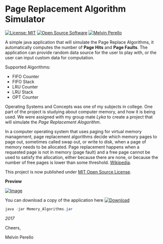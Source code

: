 # Page Replacement Algorithm Simulator


[![License: MIT](https://img.shields.io/badge/license-MIT-blue)](https://opensource.org/licenses/MIT) [![Open Source Software](https://img.shields.io/badge/Open%20Source-Software-orange)](https://opensource.org/licenses/MIT) [![Melvin Perello](https://img.shields.io/badge/developer-melvin%20perello-green)](https://opensource.org/licenses/MIT) 

A simple java application that will simulate the Page Replace Algorithms, it automatically computes the number of **Page Hits** and **Page Faults**. The application can provide random data source for the user to play with, or the user can input custom data for computation.


Supported Algorithms:


- FIFO Counter
- FIFO Stack
- LRU Counter
- LRU Stack
- OPT Counter


Operating Systems and Concepts was one of my subjects in college. One part of the project is studying about computer memory, and how it is being used. We were assigned with my group mate *Lyka* to create a project that will simulate the *Page Replacement Alogorithm*.


In a computer operating system that uses paging for virtual memory management, page replacement algorithms decide which memory pages to page out, sometimes called swap out, or write to disk, when a page of memory needs to be allocated. Page replacement happens when a requested page is not in memory (page fault) and a free page cannot be used to satisfy the allocation, either because there are none, or because the number of free pages is lower than some threshold. [Wikipedia](https://en.wikipedia.org/wiki/Page_replacement_algorithm).


This project is now published under [MIT Open Source License](https://opensource.org/licenses/MIT).


**Preview**


[![Image](https://raw.githubusercontent.com/melvinperello/memory-page-replace-algorithm-simulator/master/app-preview.PNG)](https://raw.githubusercontent.com/melvinperello/memory-page-replace-algorithm-simulator/master/app-preview.PNG)


You can download a copy of the application here [![Download](https://img.shields.io/badge/download-here-brightgreen)](https://raw.githubusercontent.com/melvinperello/memory-page-replace-algorithm-simulator/master/Memory_Algorithms.jar)


```java
java -jar Memory_Algorithms.jar
```


*2017*

Cheers,

Melvin Perello